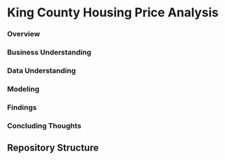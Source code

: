 # King County Housing Price Analysis

### Overview


### Business Understanding


### Data Understanding


### Modeling


### Findings


### Concluding Thoughts


## Repository Structure